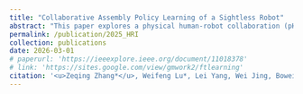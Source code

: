 ```yaml
---
title: "Collaborative Assembly Policy Learning of a Sightless Robot"
abstract: "This paper explores a physical human-robot collaboration (pHRC) task involving the joint insertion of a board into a frame by a sightless robot and a human operator. Here we propose a novel RL approach that utilizes a human-designed admittance controller to facilitate more active robot behavior and reduce human effort. <br/><img src='/images/publications/2025_HRI.jpg'>"
permalink: /publication/2025_HRI
collection: publications
date: 2026-03-01
# paperurl: 'https://ieeexplore.ieee.org/document/11018378'
# link: 'https://sites.google.com/view/gmwork2/ftlearning'
citation: '<u>Zeqing Zhang*</u>, Weifeng Lu*, Lei Yang, Wei Jing, Bowei Tang, Jia Pan (2025). <br><i>The 2025 IEEE International Conference on Robotics and Biomimetics (IEEE ROBIO 2025). Chengdu, China, December 3-7 2025. (<b>Award Finalist</b>)'
---
```


